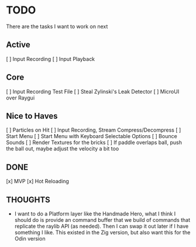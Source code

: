 # TODO

There are the tasks I want to work on next

## Active

[ ] Input Recording
[ ] Input Playback

## Core

[ ] Input Recording Test File
[ ] Steal Zylinski's Leak Detector
[ ] MicroUI over Raygui

## Nice to Haves

[ ] Particles on Hit
[ ] Input Recording, Stream Compress/Decompress
[ ] Start Menu
[ ] Start Menu with Keyboard Selectable Options
[ ] Bounce Sounds
[ ] Render Textures for the bricks
[ ] If paddle overlaps ball,
  push the ball out, maybe adjust the velocity a bit too

## DONE

[x] MVP
[x] Hot Reloading

## THOUGHTS

- I want to do a Platform layer like the Handmade Hero,
  what I think I should do is provide an command buffer
  that we build of commands that replicate the
  raylib API (as needed). Then I can swap it out later
  if I have something I like. This existed in the Zig
  version, but also want this for the Odin version
